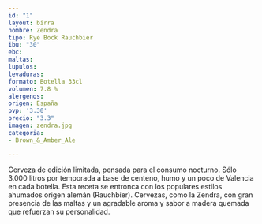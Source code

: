 ```yaml
---
id: "1"
layout: birra
nombre: Zendra
tipo: Rye Bock Rauchbier
ibu: "30"
ebc: 
maltas: 
lupulos: 
levaduras: 
formato: Botella 33cl
volumen: 7.8 %
alergenos: 
origen: España
pvp: '3.30'
precio: "3.3"
imagen: zendra.jpg
categoria:
- Brown_&_Amber_Ale

---
```

Cerveza de edición limitada, pensada para el consumo nocturno. Sólo 3.000 litros por temporada a base de centeno, humo y un poco de Valencia en cada botella. Esta receta se entronca con los populares estilos ahumados origen alemán (Rauchbier). Cervezas, como la Zendra, con gran presencia de las maltas  y un agradable aroma y sabor a madera quemada que refuerzan su personalidad.